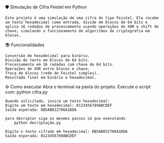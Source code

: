🛡️ Simulação de Cifra Feistel em Python

    Este projeto é uma simulação de uma cifra do tipo Feistel. Ele recebe um texto hexadecimal como entrada, divide em blocos de 64 bits e aplica 16 rodadas de processamento usando operações de XOR e shift de chave, simulando o funcionamento de algoritmos de criptografia em blocos.

📚 Funcionalidades

    Conversão de hexadecimal para binário.
    Divisão do texto em blocos de 64 bits.
    Processamento em 16 rodadas com chave de 64 bits.
    Operações de XOR entre blocos e chave.
    Troca de blocos (rede de Feistel simples).
    Resultado final em binário e hexadecimal.


⚙️ Como executar
    Abra o terminal na pasta do projeto.
    Execute o script com:
        python cifra.py

    Quando solicitado, insira um texto hexadecimal:
    Digite um texto em hexadecimal: 0123456789ABCDEF
    Saída esperada: 6B5AB032706A1DDA
    
    para decriptar siga os mesmos passos só que executando 
        python decriptação.py

    Digite o texto cifrado em hexadecimal: 6B5AB032706A1DDA
    Saída esperada: 0123456789ABCDEF